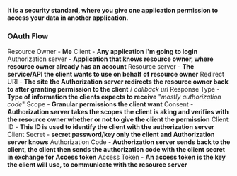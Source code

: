 **It is a security standard, where you give one application permission to access your data in another application.**
### OAuth Flow
Resource Owner - **Me**
Client - **Any application I'm going to login**
Authorization server - **Application that knows resource owner, where resource owner already has an account**
Resource server - **The service/API the client wants to use on behalf of resource owner**
Redirect URI - **The site the Authorization server redirects the resource owner back to after granting permission to the client** / *callback url*
Response Type - **Type of information the clients expects to receive** "*mostly authorization code*"
Scope - **Granular permissions the client want**
Consent - **Authorization server takes the scopes the client is aking and verifies with the resource owner whether or not to give the client the permission**
Client ID - **This ID is used to identify the client with the authorization server**
Client Secret - **secret password/key only the client and Authorization server knows**
Authorization Code - **Authorization server sends back to the client, the client then sends the authorization code with the client secret in exchange for Access token**
Access Token - **An access token is the key the client will use, to communicate with the resource server**